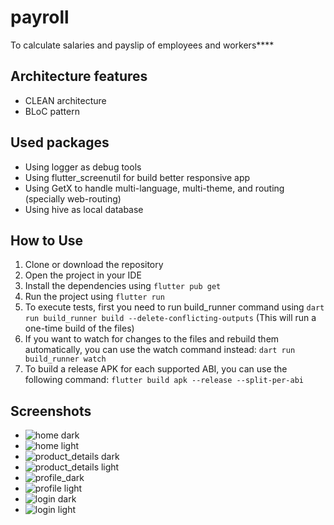 # payroll

To calculate salaries and payslip of employees and workers****

## Architecture features

* CLEAN architecture
* BLoC pattern

## Used packages

* Using logger as debug tools
* Using flutter_screenutil for build better responsive app
* Using GetX to handle multi-language, multi-theme, and routing (specially web-routing)
* Using hive as local database

## How to Use

1. Clone or download the repository
2. Open the project in your IDE
3. Install the dependencies using `flutter pub get`
4. Run the project using `flutter run`
5. To execute tests, first you need to run build_runner command
using `dart run build_runner build --delete-conflicting-outputs` (This will run a
one-time build of the files)
6. If you want to watch for changes to the files and rebuild them automatically, you can use the
watch command instead: `dart run build_runner watch`
7. To build a release APK for each supported ABI, you can use the following
command: `flutter build apk --release --split-per-abi`

## Screenshots

* ![home dark](https://github.com/Mohammad-Khorram/Flutter_Payroll_2023_BLoC/tree/main/screenshots/home_dark.png)
* ![home light](https://github.com/Mohammad-Khorram/Flutter_Payroll_2023_BLoC/tree/main/screenshots/home_light.png)
* ![product_details dark](https://github.com/Mohammad-Khorram/Flutter_Payroll_2023_BLoC/tree/main/screenshots/product_details_dark.png)
* ![product_details light](https://github.com/Mohammad-Khorram/Flutter_Payroll_2023_BLoC/tree/main/screenshots/product_details_light.png)
* ![profile_dark](https://github.com/Mohammad-Khorram/Flutter_Payroll_2023_BLoC/tree/main/screenshots/profile_dark.png)
* ![profile light](https://github.com/Mohammad-Khorram/Flutter_Payroll_2023_BLoC/tree/main/screenshots/profile_light.png)
* ![login dark](https://github.com/Mohammad-Khorram/Flutter_Payroll_2023_BLoC/tree/main/screenshots/login_dark.png)
* ![login light](https://github.com/Mohammad-Khorram/Flutter_Payroll_2023_BLoC/tree/main/screenshots/login_light.png)